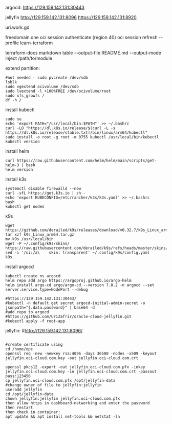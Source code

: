 argocd:
https://129.159.142.131:30443

jellyfin
http://129.159.142.131:8096
https://129.159.142.131:8920

uri.work.gd

freedomain.one
oci session authenticate (region 40)
oci session refresh --profile learn-terraform

terraform-docs markdown table --output-file README.md --output-mode inject /path/to/module


extend partition:
```
#not needed - sudo pvcreate /dev/sdb
lsblk
sudo vgextend ocivolume /dev/sdb
sudo lvextend -l +100%FREE /dev/ocivolume/root
sudo xfs_growfs /
df -h /
```

install kubectl
```
sudo su
echo 'export PATH="/usr/local/bin:$PATH"' >> ~/.bashrc
curl -LO "https://dl.k8s.io/release/$(curl -L -s https://dl.k8s.io/release/stable.txt)/bin/linux/arm64/kubectl"
sudo install -o root -g root -m 0755 kubectl /usr/local/bin/kubectl
kubectl version
```
install helm
```
curl https://raw.githubusercontent.com/helm/helm/main/scripts/get-helm-3 | bash
helm version
```

install k3s
```
systemctl disable firewalld --now
curl -sfL https://get.k3s.io | sh -
echo 'export KUBECONFIG=/etc/rancher/k3s/k3s.yaml' >> ~/.bashrc
bash
kubectl get nodes
```

k9s
```
wget https://github.com/derailed/k9s/releases/download/v0.32.7/k9s_Linux_arm64.tar.gz
tar xzf k9s_Linux_arm64.tar.gz
mv k9s /usr/local/bin
wget -P ~/.config/k9s/skins/ https://raw.githubusercontent.com/derailed/k9s/refs/heads/master/skins/transparent.yaml
sed -i '/ui:/a\    skin: transparent' ~/.config/k9s/config.yaml
k9s
```

install argocd
```
kubectl create ns argocd
helm repo add argo https://argoproj.github.io/argo-helm
helm install argo-cd argo/argo-cd --version 7.8.2 -n argocd --set server.service.type=NodePort --debug

#https://129.159.142.131:30443/
#kubectl -n default get secret argocd-initial-admin-secret -o jsonpath="{.data.password}" | base64 -d
#add repo to argocd
#https://github.com/UriZafrir/oracle-cloud-jellyfin.git
#kubectl apply -f root-app
```

jellyfin:
#http://129.159.142.131:8096/

```

#create certificate using 
cd /home/opc
openssl req -new -newkey rsa:4096 -days 36500 -nodes -x509 -keyout jellyfin.oci-cloud.com.key -out jellyfin.oci-cloud.com.crt

openssl pkcs12 -export -out jellyfin.oci-cloud.com.pfx -inkey jellyfin.oci-cloud.com.key -in jellyfin.oci-cloud.com.crt -passout pass:123456
cp jellyfin.oci-cloud.com.pfx /opt/jellyfin-data
#change owner of file to jellyfin:jellyfin
useradd jellyfin
cd /opt/jellyfin-data
chown jellyfin:jellyfin jellyfin.oci-cloud.com.pfx
then allow https in dashboard-networking and enter the password
then restart
then check in container:
apt update && apt install net-tools && netstat -ln
```




